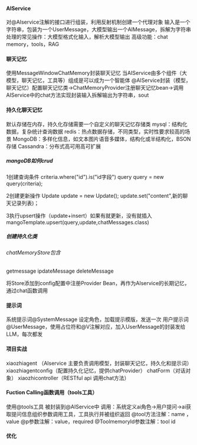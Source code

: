 #### AIService
对@AIservice注解的接口进行组装，利用反射机制创建一个代理对象
输入是一个字符串，包装为一个UserMessage，大模型输出一个AIMessage，拆解为字符串
处理的常见操作：大模型格式化输入，解析大模型输出
高级功能：chat memory，tools，RAG
#### 聊天记忆
使用MessageWindowChatMemory封装聊天记忆
当AIService由多个组件（大模型，聊天记忆，工具等）组成是可以成为一个智能体
@AIService封装（模型，聊天记忆）配置聊天记忆类->ChatMemoryProvider注册聊天记忆bean->调用AIService中的chat方法实现封装输入拆解输出为字符串，sout
#### 持久化聊天记忆
默认存储在内存，持久化存储需要一个自定义的聊天记忆存储类
mysql：结构化数据，复杂统计查询数据
redis：热点数据存储，不同类型，实时性要求较高的场景
MongoDB：多样化信息，如文本图片语音多媒体，结构化或半结构化，BSON存储
Cassandra：分布式高可用高可扩展
##### mangoDB如何crud
1创建查询条件
criteria.where("id").is("id字段")
query query = new query(criteria);

2创建更新操作
Update update = new Update();
update.set("content",新的聊天记录列表)；

3执行upsert操作（update+insert）如果有就更新，没有就插入
mangoTemplate.upsert(query,update,chatMessages.class)
##### 创建持久化类
###### chatMemoryStore包含
getmessage
ipdateMessage
deleteMessage

将Store添加到config配置中注册Provider Bean，再作为AIservice的长期记忆，通过chat函数调用
#### 提示词

系统提示词@SystemMessage 设定角色，加载提示模版，发送一次
用户提示词@UserMessage，使用占位符和@V注解对应，加入UserMessage的封装发给LLM，每次都发
#### 项目实战

xiaozhiagent （AIservice 主要负责调用模型，封装聊天记忆，持久化和提示词）
xiaozhiagentconfig（配置持久化记忆，提供chatProvider）
chatForm（对话对象）
xiaozhicontroller（RESTful api 调用chat方法）
#### Fuction Calling函数调用（tools工具）

使用@tools工具
被封装到@AIService中
调用：系统定义ai角色->用户提问->ai获取提问信息组织参数调用工具，工具执行并被组织返回
@tool方法注解：name ，value
@p参数注解：value，required
@ToolmemoryId参数注解：tool id

#### 优化

